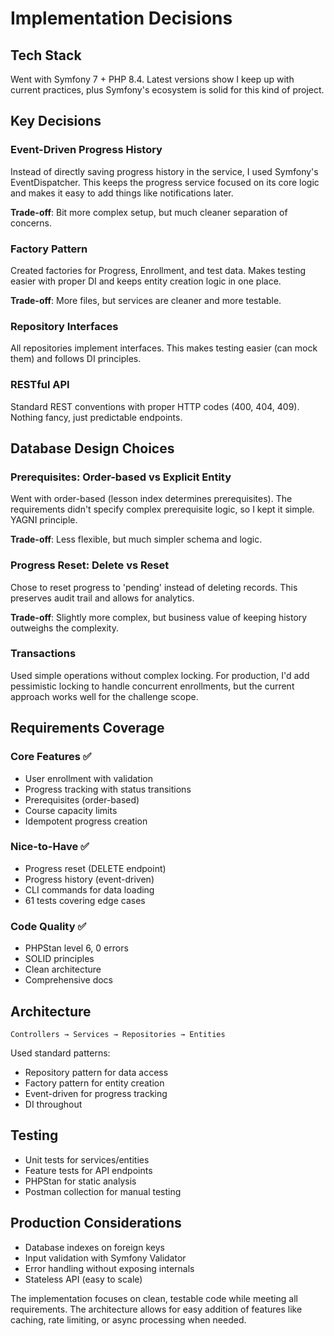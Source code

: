 # Implementation Decisions

## Tech Stack
Went with Symfony 7 + PHP 8.4. Latest versions show I keep up with current practices, plus Symfony's ecosystem is solid for this kind of project.

## Key Decisions

### Event-Driven Progress History
Instead of directly saving progress history in the service, I used Symfony's EventDispatcher. This keeps the progress service focused on its core logic and makes it easy to add things like notifications later.

**Trade-off**: Bit more complex setup, but much cleaner separation of concerns.

### Factory Pattern
Created factories for Progress, Enrollment, and test data. Makes testing easier with proper DI and keeps entity creation logic in one place.

**Trade-off**: More files, but services are cleaner and more testable.

### Repository Interfaces
All repositories implement interfaces. This makes testing easier (can mock them) and follows DI principles.

### RESTful API
Standard REST conventions with proper HTTP codes (400, 404, 409). Nothing fancy, just predictable endpoints.

## Database Design Choices

### Prerequisites: Order-based vs Explicit Entity
Went with order-based (lesson index determines prerequisites). The requirements didn't specify complex prerequisite logic, so I kept it simple. YAGNI principle.

**Trade-off**: Less flexible, but much simpler schema and logic.

### Progress Reset: Delete vs Reset
Chose to reset progress to 'pending' instead of deleting records. This preserves audit trail and allows for analytics.

**Trade-off**: Slightly more complex, but business value of keeping history outweighs the complexity.

### Transactions
Used simple operations without complex locking. For production, I'd add pessimistic locking to handle concurrent enrollments, but the current approach works well for the challenge scope.

## Requirements Coverage

### Core Features ✅
- User enrollment with validation
- Progress tracking with status transitions  
- Prerequisites (order-based)
- Course capacity limits
- Idempotent progress creation

### Nice-to-Have ✅
- Progress reset (DELETE endpoint)
- Progress history (event-driven)
- CLI commands for data loading
- 61 tests covering edge cases

### Code Quality ✅
- PHPStan level 6, 0 errors
- SOLID principles
- Clean architecture
- Comprehensive docs

## Architecture

```
Controllers → Services → Repositories → Entities
```

Used standard patterns:
- Repository pattern for data access
- Factory pattern for entity creation  
- Event-driven for progress tracking
- DI throughout

## Testing
- Unit tests for services/entities
- Feature tests for API endpoints
- PHPStan for static analysis
- Postman collection for manual testing

## Production Considerations
- Database indexes on foreign keys
- Input validation with Symfony Validator
- Error handling without exposing internals
- Stateless API (easy to scale)

The implementation focuses on clean, testable code while meeting all requirements. The architecture allows for easy addition of features like caching, rate limiting, or async processing when needed.
